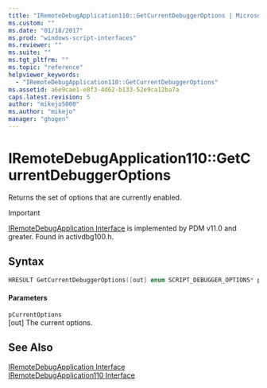 ```yaml
---
title: "IRemoteDebugApplication110::GetCurrentDebuggerOptions | Microsoft Docs"
ms.custom: ""
ms.date: "01/18/2017"
ms.prod: "windows-script-interfaces"
ms.reviewer: ""
ms.suite: ""
ms.tgt_pltfrm: ""
ms.topic: "reference"
helpviewer_keywords: 
  - "IRemoteDebugApplication110::GetCurrentDebuggerOptions"
ms.assetid: a6e9cae1-e8f3-4d62-b133-52e9ca12ba7a
caps.latest.revision: 5
author: "mikejo5000"
ms.author: "mikejo"
manager: "ghogen"
---
```

# IRemoteDebugApplication110::GetCurrentDebuggerOptions
Returns the set of options that are currently enabled.  
  
> [!IMPORTANT]
>  [IRemoteDebugApplication Interface](../../winscript/reference/iremotedebugapplication-interface.md) is implemented by PDM v11.0 and greater. Found in activdbg100.h.  
  
## Syntax  
  
```cpp  
HRESULT GetCurrentDebuggerOptions([out] enum SCRIPT_DEBUGGER_OPTIONS* pCurrentOptions);  
```  
  
#### Parameters  
 `pCurrentOptions`  
 [out] The current options.  
  
## See Also  
 [IRemoteDebugApplication Interface](../../winscript/reference/iremotedebugapplication-interface.md)   
 [IRemoteDebugApplication110 Interface](../../winscript/reference/iremotedebugapplication110-interface.md)